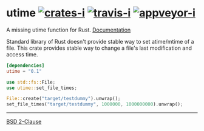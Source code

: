 utime [![crates-i][]][crates-a] [![travis-i][]][travis-a] [![appveyor-i][]][appveyor-a]
========
A missing utime function for Rust. [Documentation][]

Standard library of Rust doesn't provide stable way to set atime/mtime of a
file. This crate provides stable way to change a file's last modification and
access time.

```toml
[dependencies]
utime = "0.1"
```
```rust
use std::fs::File;
use utime::set_file_times;

File::create("target/testdummy").unwrap();
set_file_times("target/testdummy", 1000000, 1000000000).unwrap();
```

--------

[BSD 2-Clause](LICENSE.md)

[Documentation]: https://simnalamburt.github.io/utime/
[crates-i]: https://img.shields.io/crates/v/utime.svg
[crates-a]: https://crates.io/crates/utime
[travis-i]: https://travis-ci.org/simnalamburt/utime.svg?style=flat
[travis-a]: https://travis-ci.org/simnalamburt/utime
[appveyor-i]: https://ci.appveyor.com/api/projects/status/wl66f4br7efxw23a/branch/master?svg=true
[appveyor-a]: https://ci.appveyor.com/project/simnalamburt/utime/branch/master
